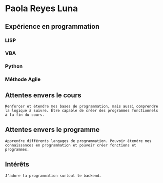 # Paola Reyes Luna
## Expérience en programmation
### LISP
### VBA
### Python
### Méthode Agile

## Attentes envers le cours
    Renforcer et étendre mes bases de programmation, mais aussi comprendre la logique à suivre. Être capable de créer des programmes fonctionnels à la fin du cours.

## Attentes envers le programme
    Apprendre différents langages de programmation. Pouvoir étendre mes connaissances en programmation et pouvoir créer fonctions et programmes.

## Intérêts
    J'adore la programmation surtout le backend.
